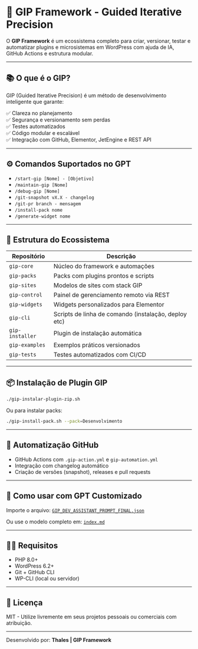 # 🧠 GIP Framework - Guided Iterative Precision

O **GIP Framework** é um ecossistema completo para criar, versionar, testar e automatizar plugins e microsistemas em WordPress com ajuda de IA, GitHub Actions e estrutura modular.

---

## 📚 O que é o GIP?

GIP (Guided Iterative Precision) é um método de desenvolvimento inteligente que garante:

✅ Clareza no planejamento  
✅ Segurança e versionamento sem perdas  
✅ Testes automatizados  
✅ Código modular e escalável  
✅ Integração com GitHub, Elementor, JetEngine e REST API

---

## ⚙️ Comandos Suportados no GPT

- `/start-gip [Nome] - [Objetivo]`
- `/maintain-gip [Nome]`
- `/debug-gip [Nome]`
- `/git-snapshot vX.X - changelog`
- `/git-pr branch - mensagem`
- `/install-pack nome`
- `/generate-widget nome`

---

## 🧩 Estrutura do Ecossistema

| Repositório       | Descrição |
|--------------------|-----------|
| `gip-core`         | Núcleo do framework e automações |
| `gip-packs`        | Packs com plugins prontos e scripts |
| `gip-sites`        | Modelos de sites com stack GIP |
| `gip-control`      | Painel de gerenciamento remoto via REST |
| `gip-widgets`      | Widgets personalizados para Elementor |
| `gip-cli`          | Scripts de linha de comando (instalação, deploy etc) |
| `gip-installer`    | Plugin de instalação automática |
| `gip-examples`     | Exemplos práticos versionados |
| `gip-tests`        | Testes automatizados com CI/CD |

---

## 📦 Instalação de Plugin GIP

```bash
./gip-instalar-plugin-zip.sh
```

Ou para instalar packs:

```bash
./gip-install-pack.sh --pack=Desenvolvimento
```

---

## 🚀 Automatização GitHub

- GitHub Actions com `.gip-action.yml` e `gip-automation.yml`
- Integração com changelog automático
- Criação de versões (snapshot), releases e pull requests

---

## 🧠 Como usar com GPT Customizado

Importe o arquivo:
[`GIP_DEV_ASSISTANT_PROMPT_FINAL.json`](./GIP_DEV_ASSISTANT_PROMPT_FINAL.json)

Ou use o modelo completo em:
[`index.md`](./docs/index.md)

---

## 👨‍💻 Requisitos

- PHP 8.0+
- WordPress 6.2+
- Git + GitHub CLI
- WP-CLI (local ou servidor)

---

## 📎 Licença

MIT - Utilize livremente em seus projetos pessoais ou comerciais com atribuição.

---

Desenvolvido por: **Thales | GIP Framework**
